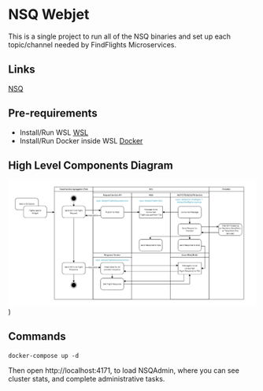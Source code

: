 # NSQ Webjet
This is a single project to run all of the NSQ binaries and set up each topic/channel needed by FindFlights Microservices.

## Links
[NSQ](https://nsq.io/overview/quick_start.html)

## Pre-requirements
- Install/Run WSL [WSL](https://learn.microsoft.com/en-us/windows/wsl/install)
- Install/Run Docker inside WSL [Docker](https://docs.docker.com/desktop/windows/wsl/)

## High Level Components Diagram
![Diagram](diagram.png))

## Commands

```
docker-compose up -d
```

Then open http://localhost:4171, to load NSQAdmin, where you can see cluster stats, and complete administrative tasks.